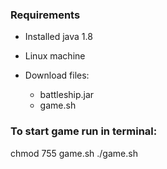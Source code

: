 ### Requirements 
- Installed java 1.8
- Linux machine

- Download files:
  - battleship.jar
  - game.sh

### To start game run in terminal:
chmod 755 game.sh
./game.sh